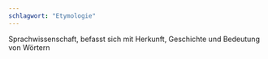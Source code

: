 ```yaml
---
schlagwort: "Etymologie"
---
```

Sprachwissenschaft, befasst sich mit Herkunft, Geschichte und Bedeutung von Wörtern

